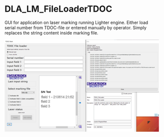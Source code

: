 # DLA_LM_FileLoaderTDOC
GUI for application on laser marking running Lighter engine. Either load serial number from TDOC-file or entered manually by operator. Simply replaces the string content inside marking file.

![LM GUI](gui-20210614.png)
